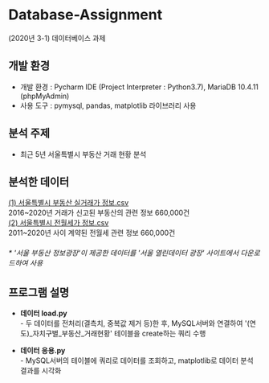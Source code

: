 # Database-Assignment
(2020년 3-1) 데이터베이스 과제

## 개발 환경
* 개발 환경 : Pycharm IDE (Project Interpreter : Python3.7), MariaDB 10.4.11 (phpMyAdmin)
* 사용 도구 : pymysql, pandas, matplotlib 라이브러리 사용
  
## 분석 주제
* 최근 5년 서울특별시 부동산 거래 현황 분석  

## 분석한 데이터
[(1) 서울특별시 부동산 실거래가 정보.csv](http://data.seoul.go.kr/dataList/OA-15548/S/1/datasetView.do)   
2016\~2020년 거래가 신고된 부동산의 관련 정보 660,000건  
[(2) 서울특별시 전월세가 정보.csv](http://data.seoul.go.kr/dataList/OA-15549/S/1/datasetView.do)  
2011\~2020년 사이 계약된 전월세 관련 정보 660,000건 
###### \* '서울 부동산 정보광장'이 제공한 데이터를 '서울 열린데이터 광장' 사이트에서 다운로드하여 사용  

## 프로그램 설명
* **데이터 load.py**    
\- 두 데이터를 전처리(결측치, 중복값 제거 등)한 후, MySQL서버와 연결하여 '(연도)\_자치구별_부동산_거래현황' 테이블을 create하는 쿼리 수행  

* **데이터 응용.py**  
\- MySQL서버의 테이블에 쿼리로 데이터를 조회하고, matplotlib로 데이터 분석 결과를 시각화
